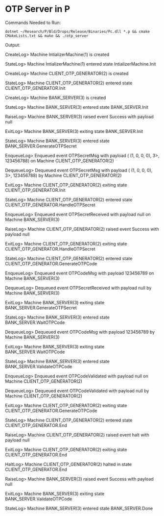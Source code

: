 # OTP Server in P

Commands Needed to Run:

`dotnet ~/Research/P/Bld/Drops/Release/Binaries/Pc.dll *.p && cmake CMakeLists.txt && make && ./otp_server`


Output:

CreateLog> Machine IntializerMachine(1) is created

StateLog> Machine IntializerMachine(1) entered state IntializerMachine.Init

CreateLog> Machine CLIENT_OTP_GENERATOR(2) is created

StateLog> Machine CLIENT_OTP_GENERATOR(2) entered state CLIENT_OTP_GENERATOR.Init

CreateLog> Machine BANK_SERVER(3) is created

StateLog> Machine BANK_SERVER(3) entered state BANK_SERVER.Init

RaiseLog> Machine BANK_SERVER(3) raised event Success with payload null

ExitLog> Machine BANK_SERVER(3) exiting state BANK_SERVER.Init

StateLog> Machine BANK_SERVER(3) entered state BANK_SERVER.GenerateOTPSecret

EnqueueLog> Enqueued event OTPSecretMsg with payload ( (1, 0, 0, 0), 3>, 123456788) on Machine CLIENT_OTP_GENERATOR(2)

DequeueLog> Dequeued event OTPSecretMsg with payload ( (1, 0, 0, 0), 3>, 123456788) by Machine CLIENT_OTP_GENERATOR(2)

ExitLog> Machine CLIENT_OTP_GENERATOR(2) exiting state CLIENT_OTP_GENERATOR.Init

StateLog> Machine CLIENT_OTP_GENERATOR(2) entered state CLIENT_OTP_GENERATOR.HandleOTPSecret

EnqueueLog> Enqueued event OTPSecretReceived with payload null on Machine BANK_SERVER(3)

RaiseLog> Machine CLIENT_OTP_GENERATOR(2) raised event Success with payload null

ExitLog> Machine CLIENT_OTP_GENERATOR(2) exiting state CLIENT_OTP_GENERATOR.HandleOTPSecret

StateLog> Machine CLIENT_OTP_GENERATOR(2) entered state CLIENT_OTP_GENERATOR.GenerateOTPCode

EnqueueLog> Enqueued event OTPCodeMsg with payload 123456789 on Machine BANK_SERVER(3)

DequeueLog> Dequeued event OTPSecretReceived with payload null by Machine BANK_SERVER(3)

ExitLog> Machine BANK_SERVER(3) exiting state BANK_SERVER.GenerateOTPSecret

StateLog> Machine BANK_SERVER(3) entered state BANK_SERVER.WaitOTPCode

DequeueLog> Dequeued event OTPCodeMsg with payload 123456789 by Machine BANK_SERVER(3)

ExitLog> Machine BANK_SERVER(3) exiting state BANK_SERVER.WaitOTPCode

StateLog> Machine BANK_SERVER(3) entered state BANK_SERVER.ValidateOTPCode

EnqueueLog> Enqueued event OTPCodeValidated with payload null on Machine CLIENT_OTP_GENERATOR(2)

DequeueLog> Dequeued event OTPCodeValidated with payload null by Machine CLIENT_OTP_GENERATOR(2)

ExitLog> Machine CLIENT_OTP_GENERATOR(2) exiting state CLIENT_OTP_GENERATOR.GenerateOTPCode

StateLog> Machine CLIENT_OTP_GENERATOR(2) entered state CLIENT_OTP_GENERATOR.End

RaiseLog> Machine CLIENT_OTP_GENERATOR(2) raised event halt with payload null

ExitLog> Machine CLIENT_OTP_GENERATOR(2) exiting state CLIENT_OTP_GENERATOR.End

HaltLog> Machine CLIENT_OTP_GENERATOR(2) halted in state CLIENT_OTP_GENERATOR.End

RaiseLog> Machine BANK_SERVER(3) raised event Success with payload null

ExitLog> Machine BANK_SERVER(3) exiting state BANK_SERVER.ValidateOTPCode

StateLog> Machine BANK_SERVER(3) entered state BANK_SERVER.Done